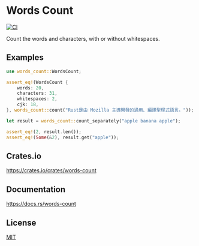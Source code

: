 Words Count
====================

[![CI](https://github.com/magiclen/words-count/actions/workflows/ci.yml/badge.svg)](https://github.com/magiclen/words-count/actions/workflows/ci.yml)

Count the words and characters, with or without whitespaces.

## Examples

```rust
use words_count::WordsCount;

assert_eq!(WordsCount {
    words: 20,
    characters: 31,
    whitespaces: 2,
    cjk: 18,
}, words_count::count("Rust是由 Mozilla 主導開發的通用、編譯型程式語言。"));
```

```rust
let result = words_count::count_separately("apple banana apple");

assert_eq!(2, result.len());
assert_eq!(Some(&2), result.get("apple"));
```

## Crates.io

https://crates.io/crates/words-count

## Documentation

https://docs.rs/words-count

## License

[MIT](LICENSE)